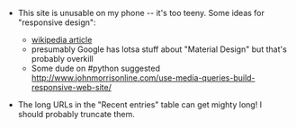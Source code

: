 -   This site is unusable on my phone -- it's too teeny.  Some ideas for
    "responsive design":

    - [wikipedia article](https://en.wikipedia.org/wiki/Responsive_web_design)
    - presumably Google has lotsa stuff about "Material Design" but that's
      probably overkill
    - Some dude on #python suggested http://www.johnmorrisonline.com/use-media-queries-build-responsive-web-site/

- The long URLs in the "Recent entries" table can get mighty long! I
  should probably truncate them.
